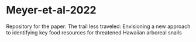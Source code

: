 # Meyer-et-al-2022
Repository for the paper: The trail less traveled: Envisioning a new approach to identifying key food resources for threatened Hawaiian arboreal snails

